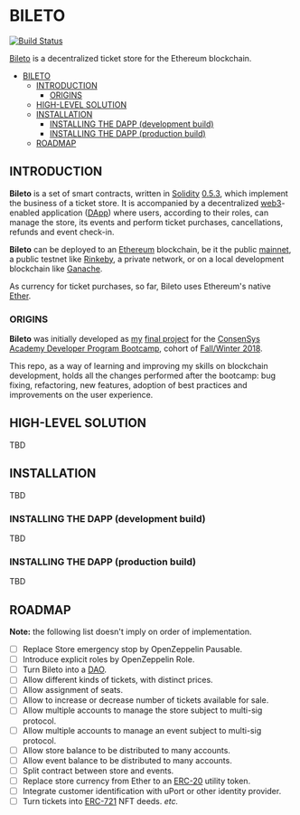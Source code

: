 # BILETO

[![Build Status](https://travis-ci.org/feamcor/bileto.svg?branch=master)](https://travis-ci.org/feamcor/bileto)

[Bileto](https://en.wiktionary.org/wiki/bileto) is a decentralized ticket store for the Ethereum blockchain.

- [BILETO](#bileto)
  - [INTRODUCTION](#introduction)
    - [ORIGINS](#origins)
  - [HIGH-LEVEL SOLUTION](#high-level-solution)
  - [INSTALLATION](#installation)
    - [INSTALLING THE DAPP (development build)](#installing-the-dapp-development-build)
    - [INSTALLING THE DAPP (production build)](#installing-the-dapp-production-build)
  - [ROADMAP](#roadmap)

## INTRODUCTION

**Bileto** is a set of smart contracts, written in [Solidity](https://solidity.readthedocs.io/en/v0.5.3/index.html) [0.5.3](https://github.com/ethereum/solidity/releases/tag/v0.5.3), which implement the business of a ticket store. It is accompanied by a decentralized [web3](https://blockchainhub.net/web3-decentralized-web)-enabled application ([DApp](https://ethereum.stackexchange.com/questions/383/what-is-a-dapp)) where users, according to their roles, can manage the store, its events and perform ticket purchases, cancellations, refunds and event check-in.

**Bileto** can be deployed to an [Ethereum](https://ethereum.org) blockchain, be it the public [mainnet](https://etherscan.io), a public testnet like [Rinkeby](https://rinkeby.etherscan.io), a private network, or on a local development blockchain like [Ganache](https://truffleframework.com/ganache).

As currency for ticket purchases, so far, Bileto uses Ethereum's native [Ether](https://www.ethereum.org/ether).

### ORIGINS

**Bileto** was initially developed as [my](https://github.com/feamcor) [final project](https://github.com/dev-bootcamp-2019/final-project-feamcor) for the [ConsenSys Academy Developer Program Bootcamp](https://consensys.net/academy/bootcamp), cohort of [Fall/Winter 2018](https://courses.consensys.net/courses/course-v1:ConsenSysAcademy+2018DP+2/about).

This repo, as a way of learning and improving my skills on blockchain development, holds all the changes performed after the bootcamp: bug fixing, refactoring, new features, adoption of best practices and improvements on the user experience.

## HIGH-LEVEL SOLUTION

TBD

## INSTALLATION

TBD

### INSTALLING THE DAPP (development build)

TBD

### INSTALLING THE DAPP (production build)

TBD

## ROADMAP

**Note:** the following list doesn't imply on order of implementation.

-   [ ] Replace Store emergency stop by OpenZeppelin Pausable.
-   [ ] Introduce explicit roles by OpenZeppelin Role.
-   [ ] Turn Bileto into a [DAO](https://en.wikipedia.org/wiki/Decentralized_autonomous_organization).
-   [ ] Allow different kinds of tickets, with distinct prices.
-   [ ] Allow assignment of seats.
-   [ ] Allow to increase or decrease number of tickets available for sale.
-   [ ] Allow multiple accounts to manage the store subject to multi-sig protocol.
-   [ ] Allow multiple accounts to manage an event subject to multi-sig protocol.
-   [ ] Allow store balance to be distributed to many accounts.
-   [ ] Allow event balance to be distributed to many accounts.
-   [ ] Split contract between store and events.
-   [ ] Replace store currency from Ether to an [ERC-20](https://theethereum.wiki/w/index.php/ERC20_Token_Standard) utility token.
-   [ ] Integrate customer identification with uPort or other identity provider.
-   [ ] Turn tickets into [ERC-721](https://eips.ethereum.org/EIPS/eip-721) NFT deeds.
        _etc._
